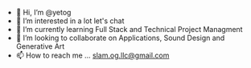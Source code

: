 - 👋 Hi, I’m @yetog
- 👀 I’m interested in a lot let's chat 
- 🌱 I’m currently learning Full Stack and Technical Project Managment 
- 💞️ I’m looking to collaborate on Applications, Sound Design and Generative Art
- 📫 How to reach me ... slam.og.llc@gmail.com

<!---
yetog/yetog is a ✨ special ✨ repository because its `README.md` (this file) appears on your GitHub profile.
You can click the Preview link to take a look at your changes.
--->
